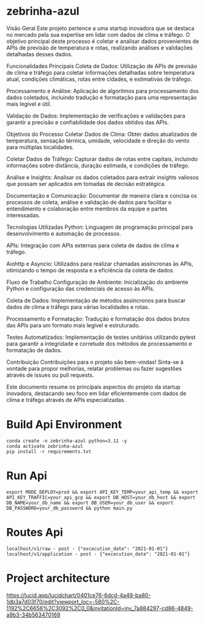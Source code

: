 # zebrinha-azul
Visão Geral
Este projeto pertence a uma startup inovadora que se destaca no mercado pela sua expertise em lidar com dados de clima e tráfego. O objetivo principal deste processo é coletar e analisar dados provenientes de APIs de previsão de temperatura e rotas, realizando análises e validações detalhadas desses dados.

Funcionalidades Principais
Coleta de Dados: Utilização de APIs de previsão de clima e tráfego para coletar informações detalhadas sobre temperatura atual, condições climáticas, rotas entre cidades, e estimativas de tráfego.

Processamento e Análise: Aplicação de algoritmos para processamento dos dados coletados, incluindo tradução e formatação para uma representação mais legível e útil.

Validação de Dados: Implementação de verificações e validações para garantir a precisão e confiabilidade dos dados obtidos das APIs.

Objetivos do Processo
Coletar Dados de Clima: Obter dados atualizados de temperatura, sensação térmica, umidade, velocidade e direção do vento para múltiplas localidades.

Coletar Dados de Tráfego: Capturar dados de rotas entre capitais, incluindo informações sobre distância, duração estimada, e condições de tráfego.

Análise e Insights: Analisar os dados coletados para extrair insights valiosos que possam ser aplicados em tomadas de decisão estratégica.

Documentação e Comunicação: Documentar de maneira clara e concisa os processos de coleta, análise e validação de dados para facilitar o entendimento e colaboração entre membros da equipe e partes interessadas.

Tecnologias Utilizadas
Python: Linguagem de programação principal para desenvolvimento e automação de processos.

APIs: Integração com APIs externas para coleta de dados de clima e tráfego.

Aiohttp e Asyncio: Utilizados para realizar chamadas assíncronas às APIs, otimizando o tempo de resposta e a eficiência da coleta de dados.

Fluxo de Trabalho
Configuração de Ambiente: Inicialização do ambiente Python e configuração das credenciais de acesso às APIs.

Coleta de Dados: Implementação de métodos assíncronos para buscar dados de clima e tráfego para várias localidades e rotas.

Processamento e Formatação: Tradução e formatação dos dados brutos das APIs para um formato mais legível e estruturado.

Testes Automatizados: Implementação de testes unitários utilizando pytest para garantir a integridade e corretude dos métodos de processamento e formatação de dados.

Contribuição
Contribuições para o projeto são bem-vindas! Sinta-se à vontade para propor melhorias, relatar problemas ou fazer sugestões através de issues ou pull requests.

Este documento resume os principais aspectos do projeto da startup inovadora, destacando seu foco em lidar eficientemente com dados de clima e tráfego através de APIs especializadas.

# Build Api Environment

    conda create -n zebrinha-azul python=3.11 -y
    conda activate zebrinha-azul
    pip install -r requirements.txt

# Run Api

    export MODE_DEPLOY=prod && export API_KEY_TEMP=your_api_temp && export API_KEY_TRAFFIC=your_api_gcp && export DB_HOST=your_db_host && export DB_NAME=your_db_name && export DB_USER=your_db_user && export DB_PASSWORD=your_db_password && python main.py

# Routes Api

    localhost/v1/raw - post - {"excecution_date": "2021-01-01"}
    localhost/v1/application - post - {"excecution_date": "2021-01-01"}

# Project architecture

https://lucid.app/lucidchart/0401ce76-6dcd-4a49-ba80-1db3a7d03f70/edit?viewport_loc=-580%2C-1192%2C6656%2C3092%2C0_0&invitationId=inv_7a884297-cd86-4849-a9b3-34b563470169
